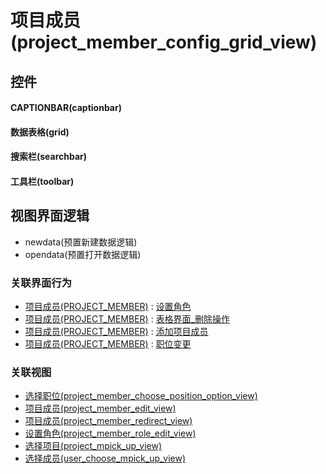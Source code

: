 # 项目成员(project_member_config_grid_view)  <!-- {docsify-ignore-all} -->



## 控件
#### CAPTIONBAR(captionbar)
#### 数据表格(grid)
#### 搜索栏(searchbar)
#### 工具栏(toolbar)

## 视图界面逻辑
  * newdata(预置新建数据逻辑)
  * opendata(预置打开数据逻辑)


### 关联界面行为
  * [项目成员(PROJECT_MEMBER)](module/ProjMgmt/project_member) : [设置角色](module/ProjMgmt/project_member#界面行为)
  * [项目成员(PROJECT_MEMBER)](module/ProjMgmt/project_member) : [表格界面_删除操作](module/ProjMgmt/project_member#界面行为)
  * [项目成员(PROJECT_MEMBER)](module/ProjMgmt/project_member) : [添加项目成员](module/ProjMgmt/project_member#界面行为)
  * [项目成员(PROJECT_MEMBER)](module/ProjMgmt/project_member) : [职位变更](module/ProjMgmt/project_member#界面行为)

### 关联视图
  * [选择职位(project_member_choose_position_option_view)](app/view/project_member_choose_position_option_view)
  * [项目成员(project_member_edit_view)](app/view/project_member_edit_view)
  * [项目成员(project_member_redirect_view)](app/view/project_member_redirect_view)
  * [设置角色(project_member_role_edit_view)](app/view/project_member_role_edit_view)
  * [选择项目(project_mpick_up_view)](app/view/project_mpick_up_view)
  * [选择成员(user_choose_mpick_up_view)](app/view/user_choose_mpick_up_view)

<script>
 const { createApp } = Vue
  createApp({
    data() {
      return {

      }
    }
  }).use(ElementPlus).mount('#app')
</script>